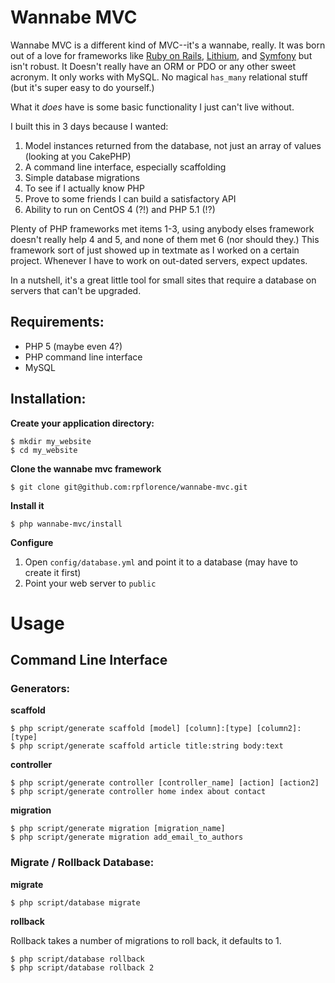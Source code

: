 Wannabe MVC
===========

Wannabe MVC is a different kind of MVC--it's a wannabe, really.  It was born out of a love for frameworks like [Ruby on Rails](http://rubyonrails.org/), [Lithium](http://lithify.me/), and [Symfony](http://www.symfony-project.org/) but isn't robust. It Doesn't really have an ORM or PDO or any other sweet acronym. It only works with MySQL. No magical `has_many` relational stuff (but it's super easy to do yourself.)

What it _does_ have is some basic functionality I just can't live without.

I built this in 3 days because I wanted:

1. Model instances returned from the database, not just an array of values (looking at you CakePHP)
2. A command line interface, especially scaffolding
3. Simple database migrations
4. To see if I actually know PHP
5. Prove to some friends I can build a satisfactory API
6. Ability to run on CentOS 4 (?!) and PHP 5.1 (!?)

Plenty of PHP frameworks met items 1-3, using anybody elses framework doesn't really help 4 and 5, and none of them met 6 (nor should they.)  This framework sort of just showed up in textmate as I worked on a certain project. Whenever I have to work on out-dated servers, expect updates.

In a nutshell, it's a great little tool for small sites that require a database on servers that can't be upgraded.

Requirements:
-------------

- PHP 5 (maybe even 4?)
- PHP command line interface
- MySQL

Installation:
-------------

__Create your application directory:__

    $ mkdir my_website
    $ cd my_website

__Clone the wannabe mvc framework__

    $ git clone git@github.com:rpflorence/wannabe-mvc.git

__Install it__

    $ php wannabe-mvc/install

__Configure__

1. Open `config/database.yml` and point it to a database (may have to create it first)
2. Point your web server to `public`

Usage
=====

Command Line Interface
----------------------

### Generators:

__scaffold__

    $ php script/generate scaffold [model] [column]:[type] [column2]:[type]
    $ php script/generate scaffold article title:string body:text

__controller__

    $ php script/generate controller [controller_name] [action] [action2]
    $ php script/generate controller home index about contact

__migration__

    $ php script/generate migration [migration_name]
    $ php script/generate migration add_email_to_authors

### Migrate / Rollback Database:

__migrate__

    $ php script/database migrate

__rollback__

Rollback takes a number of migrations to roll back, it defaults to 1.

    $ php script/database rollback
    $ php script/database rollback 2

